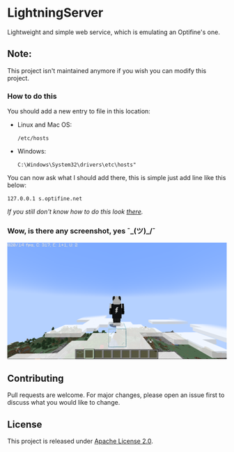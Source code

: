 # LightningServer
Lightweight and simple web service, which is emulating an Optifine's one.

## Note:
This project isn't maintained anymore if you wish you can modify this project. 

### How to do this
You should add a new entry to file in this location:
- Linux and Mac OS:
  ```text
  /etc/hosts
  ```
- Windows: 
  ```text
  C:\Windows\System32\drivers\etc\hosts"
  ````
You can now ask what I should add there, this is simple just add line like this below:
```text
127.0.0.1 s.optifine.net
```

_If you still don't know how to do this look [there](./assets/hosts)._

### Wow, is there any screenshot, yes ¯\_(ツ)_/¯
![LightningServer's showcase](assets/image/showcase.png)

## Contributing
Pull requests are welcome. For major changes, please open an issue first to discuss what you would like to change.

## License
This project is released under [Apache License 2.0](LICENSE.md).
